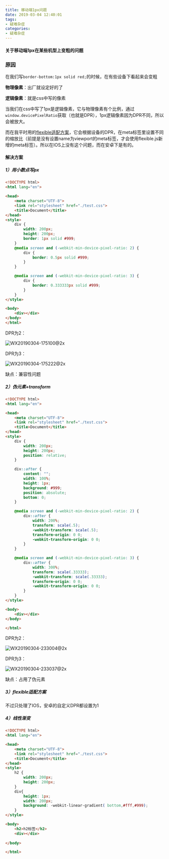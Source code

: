 ```yaml
---
title: 移动端1px问题
date: 2019-03-04 12:40:01
tags: 
- 疑难杂症
categories: 
- 疑难杂症
---
```


#### 关于移动端1px在某些机型上变粗的问题



### 原因

在我们写`border-bottom:1px solid red;`的时候，在有些设备下看起来会变粗

**物理像素**：出厂就设定好的了

**逻辑像素**：就是css中写的像素

当我们在css中写了1px是逻辑像素，它与物理像素有个比例，通过`window.devicePixelRatio`获取（也就是DPR），1px逻辑像素因为DPR不同，所以会被放大。

而在我平时用的[flexible适配方案](hhttps://qinhanwen.github.io/2018/11/19/flexible%E7%A7%BB%E5%8A%A8%E7%AB%AF%E8%87%AA%E9%80%82%E5%BA%94%E6%96%B9%E6%A1%88%E5%AD%A6%E4%B9%A0/)，它会根据设备的DPR，在meta标签里设置不同的缩放比（前提是没有设置name为viewport的meta标签，才会使用flexible.js新增的meta标签）。所以在IOS上没有这个问题，而在安卓下是有的。





#### 解决方案

##### 1）用小数点写px

```html
<!DOCTYPE html>
<html lang="en">

<head>
    <meta charset="UTF-8">
    <link rel="stylesheet" href="./test.css">
    <title>Document</title>
</head>
<style>
    div {
        width: 200px;
        height: 200px;
        border: 1px solid #999;
    }
    @media screen and (-webkit-min-device-pixel-ratio: 2) {
        div {
            border: 0.5px solid #999;
        }
    }

    @media screen and (-webkit-min-device-pixel-ratio: 3) {
        div {
            border: 0.333333px solid #999;
        }
    }
</style>

<body>
    <div></div>
</body>
</html>
```



DPR为2：

![WX20190304-175100@2x](http://114.55.30.96/WX20190304-175100@2x.png)



DPR为3：

![WX20190304-175222@2x](http://114.55.30.96/WX20190304-175222@2x.png)



缺点：兼容性问题





##### 2）伪元素+transform

```html
<!DOCTYPE html>
<html lang="en">

<head>
    <meta charset="UTF-8">
    <link rel="stylesheet" href="./test.css">
    <title>Document</title>
</head>
<style>
    div {
        width: 200px;
        height: 200px;
        position: relative;
    }

    div::after {
        content: "";
        width: 100%;
        height: 1px;
        background: #999;
        position: absolute;
        bottom: 0;
    }

    @media screen and (-webkit-min-device-pixel-ratio: 2) {
        div::after {
            width: 200%;
            transform: scale(.5);
            -webkit-transform: scale(.5);
            transform-origin: 0 0;
            -webkit-transform-origin: 0 0;
        }
    }

    @media screen and (-webkit-min-device-pixel-ratio: 3) {
        div::after {
            width: 300%;
            transform: scale(.33333);
            -webkit-transform: scale(.33333);
            transform-origin: 0 0;
            -webkit-transform-origin: 0 0;
        }
    }
</style>

<body>
    <div></div>
</body>

</html>
```

DPR为2：

![WX20190304-233004@2x](http://114.55.30.96/WX20190304-233004@2x.png)



DPR为3：

![WX20190304-233037@2x](http://114.55.30.96/WX20190304-233037@2x.png)



缺点：占用了伪元素





##### 3）flexible适配方案

不过只处理了IOS，安卓的自定义DPR都设置为1



##### 4）线性渐变

```html
<!DOCTYPE html>
<html lang="en">

<head>
    <meta charset="UTF-8">
    <link rel="stylesheet" href="./test.css">
    <title>Document</title>
</head>
<style>
    h2 {
        width: 200px;
        height: 200px;
    }
    div{
        height: 1px;
        width: 200px;
        background: -webkit-linear-gradient( bottom,#fff,#999);
    }
</style>

<body>
    <h2>h2标签</h2>
    <div></div>
    
</body>

</html>
```













